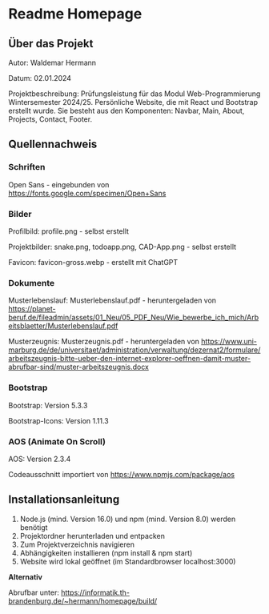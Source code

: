 # Readme Homepage

## Über das Projekt

Autor: Waldemar Hermann

Datum: 02.01.2024

Projektbeschreibung: Prüfungsleistung für das Modul Web-Programmierung Wintersemester 2024/25. Persönliche Website, die mit React und Bootstrap erstellt wurde. Sie besteht aus den Komponenten: Navbar, Main, About, Projects, Contact, Footer. 


## Quellennachweis

### Schriften

Open Sans - eingebunden von https://fonts.google.com/specimen/Open+Sans

### Bilder

Profilbild: profile.png - selbst erstellt

Projektbilder: snake.png, todoapp.png, CAD-App.png - selbst erstellt

Favicon: favicon-gross.webp - erstellt mit ChatGPT

### Dokumente

Musterlebenslauf: Musterlebenslauf.pdf - heruntergeladen von https://planet-beruf.de/fileadmin/assets/01_Neu/05_PDF_Neu/Wie_bewerbe_ich_mich/Arbeitsblaetter/Musterlebenslauf.pdf

Musterzeugnis: Musterzeugnis.pdf - heruntergeladen von https://www.uni-marburg.de/de/universitaet/administration/verwaltung/dezernat2/formulare/arbeitszeugnis-bitte-ueber-den-internet-explorer-oeffnen-damit-muster-abrufbar-sind/muster-arbeitszeugnis.docx

### Bootstrap

Bootstrap: Version 5.3.3

Bootstrap-Icons: Version 1.11.3

### AOS (Animate On Scroll)

AOS: Version 2.3.4

Codeausschnitt importiert von https://www.npmjs.com/package/aos

## Installationsanleitung

1. Node.js (mind. Version 16.0) und npm (mind. Version 8.0) werden benötigt
2. Projektordner herunterladen und entpacken
3. Zum Projektverzeichnis navigieren
4. Abhängigkeiten installieren (npm install & npm start)
5. Website wird lokal geöffnet (im Standardbrowser localhost:3000)

**Alternativ**

Abrufbar unter: https://informatik.th-brandenburg.de/~hermann/homepage/build/